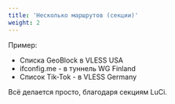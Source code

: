 ```yaml
---
title: 'Несколько маршрутов (секции)'
weight: 2
---
```


Пример:
- Списка GeoBlock в VLESS USA
- ifconfig.me - в туннель WG Finland
- Список Tik-Tok - в VLESS Germany

Всё делается просто, благодаря секциям LuCi.
